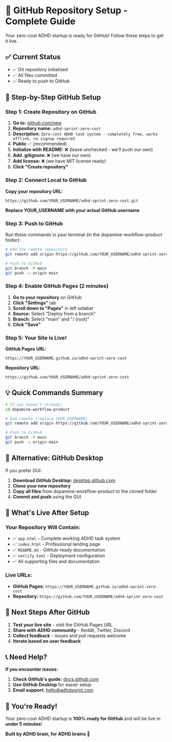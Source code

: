 # 🚀 GitHub Repository Setup - Complete Guide

Your zero-cost ADHD startup is ready for GitHub! Follow these steps to get it live.

## ✅ Current Status
- ✅ Git repository initialized
- ✅ All files committed
- ✅ Ready to push to GitHub

## 📄 Step-by-Step GitHub Setup

### **Step 1: Create Repository on GitHub**
1. **Go to:** [github.com/new](https://github.com/new)
2. **Repository name:** `adhd-sprint-zero-cost`
3. **Description:** `Zero-cost ADHD task system - completely free, works offline, no signup required`
4. **Public** ✅ (recommended)
5. **Initialize with README:** ❌ (leave unchecked - we'll push our own)
6. **Add .gitignore:** ❌ (we have our own)
7. **Add license:** ❌ (we have MIT license ready)
8. **Click "Create repository"**

### **Step 2: Connect Local to GitHub**

**Copy your repository URL:**
```
https://github.com/YOUR_USERNAME/adhd-sprint-zero-cost.git
```

**Replace YOUR_USERNAME with your actual GitHub username**

### **Step 3: Push to GitHub**

Run these commands in your terminal (in the dopamine-workflow-product folder):

```bash
# Add the remote repository
git remote add origin https://github.com/YOUR_USERNAME/adhd-sprint-zero-cost.git

# Push to GitHub
git branch -M main
git push -u origin main
```

### **Step 4: Enable GitHub Pages (2 minutes)**

1. **Go to your repository** on GitHub
2. **Click "Settings"** tab
3. **Scroll down to "Pages"** in left sidebar
4. **Source:** Select "Deploy from a branch"
5. **Branch:** Select "main" and "/ (root)"
6. **Click "Save"**

### **Step 5: Your Site is Live!**

**GitHub Pages URL:**
```
https://YOUR_USERNAME.github.io/adhd-sprint-zero-cost
```

**Repository URL:**
```
https://github.com/YOUR_USERNAME/adhd-sprint-zero-cost
```

## 💡 Quick Commands Summary

```bash
# If you haven't already:
cd dopamine-workflow-product

# Add remote (replace YOUR_USERNAME)
git remote add origin https://github.com/YOUR_USERNAME/adhd-sprint-zero-cost.git

# Push to GitHub
git branch -M main
git push -u origin main
```

## 📱 Alternative: GitHub Desktop

If you prefer GUI:
1. **Download GitHub Desktop:** [desktop.github.com](https://desktop.github.com)
2. **Clone your new repository**
3. **Copy all files** from dopamine-workflow-product to the cloned folder
4. **Commit and push** using the GUI

## 🎯 What's Live After Setup

### **Your Repository Will Contain:**
- ✅ `app.html` - Complete working ADHD task system
- ✅ `index.html` - Professional landing page
- ✅ `README.md` - GitHub-ready documentation
- ✅ `netlify.toml` - Deployment configuration
- ✅ All supporting files and documentation

### **Live URLs:**
- **GitHub Pages:** `https://YOUR_USERNAME.github.io/adhd-sprint-zero-cost`
- **Repository:** `https://github.com/YOUR_USERNAME/adhd-sprint-zero-cost`

## 🚀 Next Steps After GitHub

1. **Test your live site** - visit the GitHub Pages URL
2. **Share with ADHD community** - Reddit, Twitter, Discord
3. **Collect feedback** - issues and pull requests welcome
4. **Iterate based on user feedback**

## 📞 Need Help?

**If you encounter issues:**
1. **Check GitHub's guide:** [docs.github.com](https://docs.github.com/en/get-started/quickstart/create-a-repo)
2. **Use GitHub Desktop** for easier setup
3. **Email support:** hello@adhdsprint.com

## 🎉 You're Ready!

Your zero-cost ADHD startup is **100% ready for GitHub** and will be live in **under 5 minutes**!

**Built by ADHD brain, for ADHD brains 🧠**